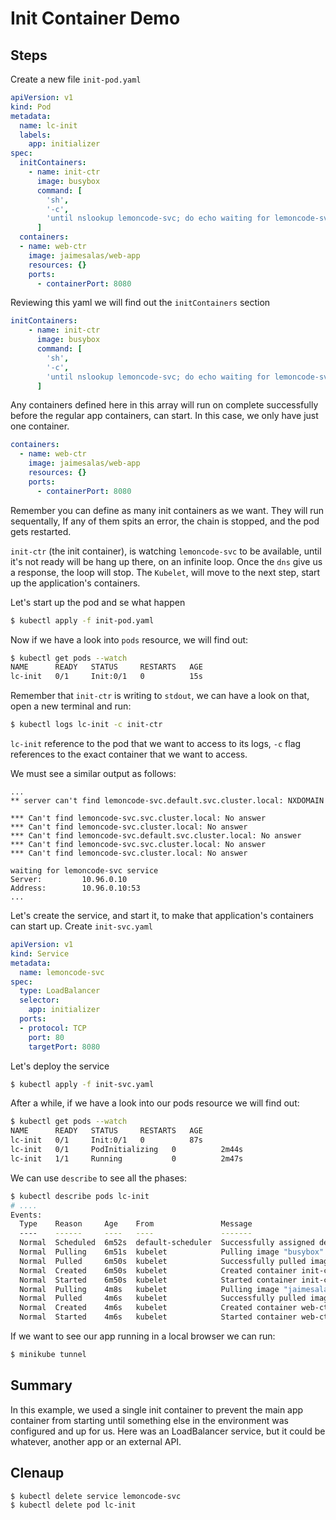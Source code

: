 # Init Container Demo

## Steps

Create a new file `init-pod.yaml`

```yaml
apiVersion: v1
kind: Pod
metadata:
  name: lc-init
  labels:
    app: initializer
spec:
  initContainers:
    - name: init-ctr
      image: busybox
      command: [
        'sh',
        '-c',
        'until nslookup lemoncode-svc; do echo waiting for lemoncode-svc service; sleep 1; done; echo Ready'
      ]
  containers:
  - name: web-ctr
    image: jaimesalas/web-app
    resources: {}
    ports:
      - containerPort: 8080

```

Reviewing this yaml we will find out the `initContainers` section

```yaml
initContainers:
    - name: init-ctr
      image: busybox
      command: [
        'sh',
        '-c',
        'until nslookup lemoncode-svc; do echo waiting for lemoncode-svc service; sleep 1; done; echo Ready'
      ]
```

Any containers defined here in this array will run on complete successfully before the regular app containers, can start.  In this case, we only have just one container.


```yaml
containers:
  - name: web-ctr
    image: jaimesalas/web-app
    resources: {}
    ports:
      - containerPort: 8080
```

Remember you can define as many init containers as we want. They will run sequentally, If any of them spits an error, the chain is stopped, and the pod gets restarted.

`init-ctr` (the init container), is watching `lemoncode-svc` to be available, until it's not ready will be hang up there, on an infinite loop. Once the `dns` give us a response, the loop will stop. The `Kubelet`, will move to the next step, start up the application's containers.

Let's start up the pod and se what happen

```bash
$ kubectl apply -f init-pod.yaml
```

Now if we have a look into `pods` resource, we will find out:

```bash
$ kubectl get pods --watch
NAME      READY   STATUS     RESTARTS   AGE
lc-init   0/1     Init:0/1   0          15s
```

Remember that `init-ctr` is writing to `stdout`, we can have a look on that, open a new terminal and run:

```bash
$ kubectl logs lc-init -c init-ctr
```

`lc-init` reference to the pod that we want to access to its logs, `-c` flag references to the exact container that we want to access.

We must see a similar output as follows:

```
...
** server can't find lemoncode-svc.default.svc.cluster.local: NXDOMAIN

*** Can't find lemoncode-svc.svc.cluster.local: No answer
*** Can't find lemoncode-svc.cluster.local: No answer
*** Can't find lemoncode-svc.default.svc.cluster.local: No answer
*** Can't find lemoncode-svc.svc.cluster.local: No answer
*** Can't find lemoncode-svc.cluster.local: No answer

waiting for lemoncode-svc service
Server:         10.96.0.10
Address:        10.96.0.10:53
...
```

Let's create the service, and start it, to make that application's containers can start up. Create `init-svc.yaml`

```yml
apiVersion: v1
kind: Service
metadata:
  name: lemoncode-svc
spec:
  type: LoadBalancer
  selector:
    app: initializer
  ports:
  - protocol: TCP
    port: 80
    targetPort: 8080


```

Let's deploy the service

```bash
$ kubectl apply -f init-svc.yaml
```

After a while, if we have a look into our pods resource we will find out:

```bash
$ kubectl get pods --watch
NAME      READY   STATUS     RESTARTS   AGE
lc-init   0/1     Init:0/1   0          87s
lc-init   0/1     PodInitializing   0          2m44s
lc-init   1/1     Running           0          2m47s
```

We can use `describe` to see all the phases:

```bash
$ kubectl describe pods lc-init
# ....
Events:
  Type    Reason     Age    From               Message
  ----    ------     ----   ----               -------
  Normal  Scheduled  6m52s  default-scheduler  Successfully assigned default/lc-init to minikube
  Normal  Pulling    6m51s  kubelet            Pulling image "busybox"
  Normal  Pulled     6m50s  kubelet            Successfully pulled image "busybox" in 1.383903306s
  Normal  Created    6m50s  kubelet            Created container init-ctr
  Normal  Started    6m50s  kubelet            Started container init-ctr
  Normal  Pulling    4m8s   kubelet            Pulling image "jaimesalas/web-app"
  Normal  Pulled     4m6s   kubelet            Successfully pulled image "jaimesalas/web-app" in 2.015882014s
  Normal  Created    4m6s   kubelet            Created container web-ctr
  Normal  Started    4m6s   kubelet            Started container web-ctr
```

If we want to see our app running in a local browser we can run:

```bash
$ minikube tunnel
```

## Summary

In this example, we used a single init container to prevent the main app container from starting until something else in the environment was configured and up for us. Here was an LoadBalancer service, but it could be whatever, another app or an external API.

## Clenaup

```bash
$ kubectl delete service lemoncode-svc
$ kubectl delete pod lc-init
```
